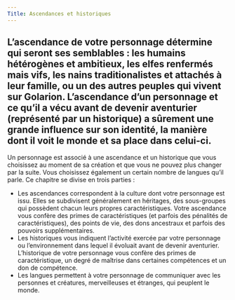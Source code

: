 ```yaml
---
Title: Ascendances et historiques
---
```

L’ascendance de votre personnage détermine qui seront ses semblables : les humains hétérogènes et ambitieux, les elfes renfermés mais vifs, les nains traditionalistes et attachés à leur famille, ou un des autres peuples qui vivent sur Golarion. L’ascendance d’un personnage et ce qu’il a vécu avant de devenir aventurier (représenté par un historique) a sûrement une grande influence sur son identité, la manière dont il voit le monde et sa place dans celui-ci.
---

Un personnage est associé à une ascendance et un historique que vous choisissez au moment de sa création et que vous ne pouvez plus changer par la suite. Vous choisissez également un certain nombre de langues qu’il parle. Ce chapitre se divise en trois parties :
- Les ascendances correspondent à la culture dont votre personnage est issu. Elles se subdivisent généralement en héritages, des sous-groupes qui possèdent chacun leurs propres caractéristiques. Votre ascendance vous confère des primes de caractéristiques (et parfois des pénalités de caractéristiques), des points de vie, des dons ancestraux et parfois des pouvoirs supplémentaires.
- Les historiques vous indiquent l’activité exercée par votre personnage ou l’environnement dans lequel il évoluait avant de devenir aventurier. L’historique de votre personnage vous confère des primes de caractéristique, un degré de maîtrise dans certaines compétences et un don de compétence.
- Les langues permettent à votre personnage de communiquer avec les personnes et créatures, merveilleuses et étranges, qui peuplent le monde.